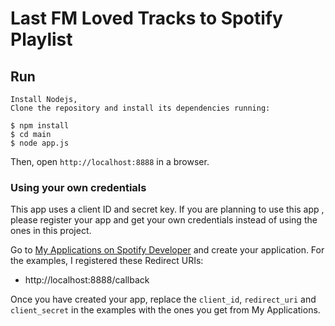 # Last FM Loved Tracks to Spotify Playlist

## Run
    Install Nodejs,
    Clone the repository and install its dependencies running:

    $ npm install
    $ cd main
    $ node app.js

Then, open `http://localhost:8888` in a browser.

### Using your own credentials
This app uses a client ID and secret key. If you are planning to use this app , please register your app and get your own credentials instead of using the ones in this project.

Go to [My Applications on Spotify Developer](https://developer.spotify.com/my-applications) and create your application. For the examples, I registered these Redirect URIs:

* http://localhost:8888/callback

Once you have created your app, replace the `client_id`, `redirect_uri` and `client_secret` in the examples with the ones you get from My Applications.
